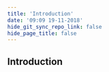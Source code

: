 ```yaml
---
title: 'Introduction'
date: '09:09 19-11-2018'
hide_git_sync_repo_link: false
hide_page_title: false
---
```


## Introduction
